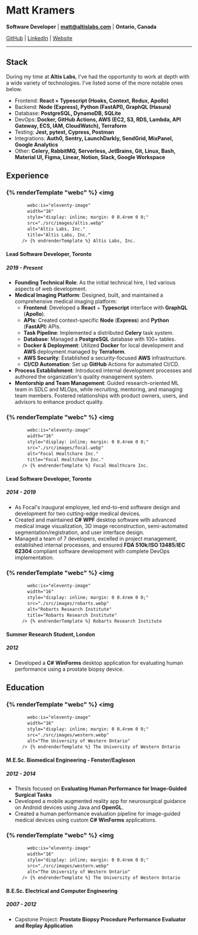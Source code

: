 # Matt Kramers

**Software Developer** | **[matt@altislabs.com](mailto:matt@altislabs.com)** | **Ontario, Canada**

[GitHub](https://github.com/mkramers) | [LinkedIn](https://www.linkedin.com/in/matt-kramers) | [Website](https://kramers.app)

---

## Stack
During my time at **Altis Labs**, I've had the opportunity to work at depth with a wide variety of technologies. I've listed some of the more notable ones below.
- Frontend: **React + Typescript (Hooks, Context, Redux, Apollo)**
- Backend: **Node (Express), Python (FastAPI), GraphQL (Hasura)**
- Database: **PostgreSQL, DynamoDB, SQLite**
- DevOps: **Docker, GitHub Actions, AWS (EC2, S3, RDS, Lambda, API Gateway, ECS, IAM, CloudWatch), Terraform**
- Testing: **Jest, pytest, Cypress, Postman**
- Integrations: **Auth0, Sentry, LaunchDarkly, SendGrid, MixPanel, Google Analytics**
- Other: **Celery, RabbitMQ, Serverless, JetBrains, Git, Linux, Bash, Material UI, Figma, Linear, Notion, Slack, Google Workspace**

## Experience

### {% renderTemplate "webc" %} <img
            webc:is="eleventy-image"
            width="16"
            style="display: inline; margin: 0 0.4rem 0 0;"
            src="./src/images/altis.webp"
            alt="Altis Labs, Inc."
            title="Altis Labs, Inc."
          /> {% endrenderTemplate %} Altis Labs, Inc.

#### Lead Software Developer, Toronto

##### 2019 - Present

- **Founding Technical Role**: As the initial technical hire, I led various aspects of web development.
- **Medical Imaging Platform**: Designed, built, and maintained a comprehensive medical imaging platform:
    - **Frontend**: Developed a **React** + **Typescript** interface with **GraphQL** (**Apollo**).
    - **APIs**: Created context-specific **Node** (**Express**) and **Python** (**FastAPI**) APIs.
    - **Task Pipeline**: Implemented a distributed **Celery** task system.
    - **Database**: Managed a **PostgreSQL** database with 100+ tables.
    - **Docker & Deployment**: Utilized **Docker** for local development and **AWS** deployment managed by **Terraform**.
    - **AWS Security**: Established a security-focused **AWS** infrastructure.
    - **CI/CD Automation**: Set up **GitHub** Actions for automated CI/CD.
- **Process Establishment**: Introduced internal development processes and authored the organization's quality management system.
- **Mentorship and Team Management**: Guided research-oriented ML team in SDLC and MLOps, while recruiting, mentoring, and managing team members. Fostered relationships with product owners, users, and advisors to enhance product quality.

### {% renderTemplate "webc" %} <img
            webc:is="eleventy-image"
            width="16"
            style="display: inline; margin: 0 0.4rem 0 0;"
            src="./src/images/focal.webp"
            alt="Focal Healtchare Inc."
            title="Focal Healtchare Inc."
          /> {% endrenderTemplate %} Focal Healthcare Inc.

#### Lead Software Developer, Toronto

##### 2014 - 2019

- As Focal's inaugural employee, led end-to-end software design and development for two cutting-edge medical devices.
- Created and maintained **C#** **WPF** desktop software with advanced medical image visualization, 3D image reconstruction, semi-automated segmentation/registration, and user interface design.
- Managed a team of 7 developers, excelled in project management, established internal processes, and ensured **FDA 510k**/**ISO 13485**/**IEC 62304** compliant software development with complete DevOps implementation.

### {% renderTemplate "webc" %} <img
            webc:is="eleventy-image"
            width="16"
            style="display: inline; margin: 0 0.4rem 0 0;"
            src="./src/images/robarts.webp"
            alt="Robarts Research Institute"
            title="Robarts Research Institute"
          /> {% endrenderTemplate %} Robarts Research Institute

#### Summer Research Student, London

##### 2012

- Developed a **C#** **WinForms** desktop application for evaluating human performance using a prostate biopsy device.

## Education

### {% renderTemplate "webc" %} <img
            webc:is="eleventy-image"
            width="16"
            style="display: inline; margin: 0 0.4rem 0 0;"
            src="./src/images/western.webp"
            alt="The University of Western Ontario"
          /> {% endrenderTemplate %} The University of Western Ontario

#### M.E.Sc. Biomedical Engineering - Fenster/Eagleson

##### 2012 - 2014

- Thesis focused on **Evaluating Human Performance for Image-Guided Surgical Tasks**
- Developed a mobile augmented reality app for neurosurgical guidance on Android devices using Java and **OpenGL**.
- Created a human performance evaluation pipeline for image-guided medical devices using custom **C#** **WinForms** applications.

### {% renderTemplate "webc" %} <img
            webc:is="eleventy-image"
            width="16"
            style="display: inline; margin: 0 0.4rem 0 0;"
            src="./src/images/western.webp"
            alt="The University of Western Ontario"
          /> {% endrenderTemplate %} The University of Western Ontario

#### B.E.Sc. Electrical and Computer Engineering

##### 2007 - 2012

- Capstone Project: **Prostate Biopsy Procedure Performance Evaluator and Replay Application**